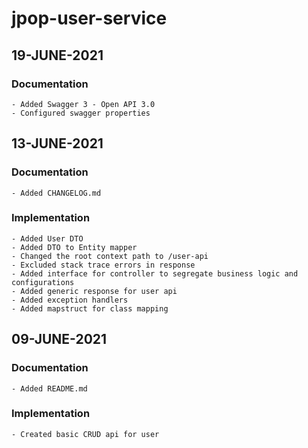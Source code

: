 # jpop-user-service

## 19-JUNE-2021

### Documentation
    - Added Swagger 3 - Open API 3.0
    - Configured swagger properties

## 13-JUNE-2021

### Documentation

    - Added CHANGELOG.md

### Implementation

    - Added User DTO
    - Added DTO to Entity mapper
    - Changed the root context path to /user-api
    - Excluded stack trace errors in response
    - Added interface for controller to segregate business logic and configurations
    - Added generic response for user api
    - Added exception handlers
    - Added mapstruct for class mapping

## 09-JUNE-2021

### Documentation

    - Added README.md

### Implementation

    - Created basic CRUD api for user